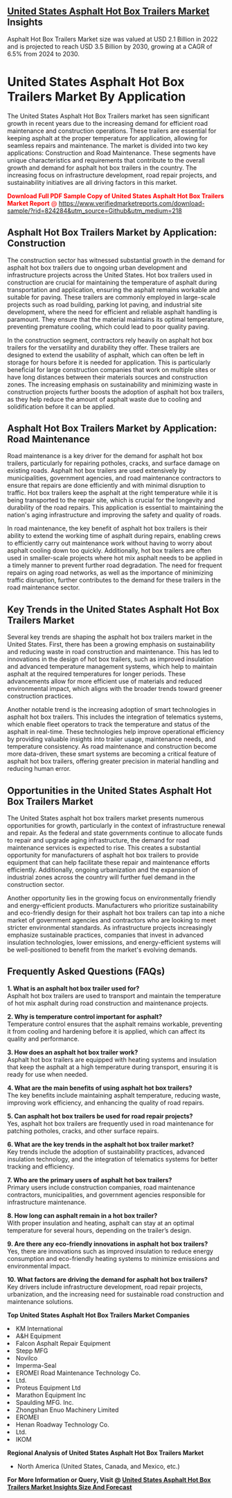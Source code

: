 <h2><a href="https://www.verifiedmarketreports.com/download-sample/?rid=824284&amp;utm_source=Github&amp;utm_medium=218" target="_blank">United States Asphalt Hot Box Trailers Market</a> Insights</h2><p>Asphalt Hot Box Trailers Market size was valued at USD 2.1 Billion in 2022 and is projected to reach USD 3.5 Billion by 2030, growing at a CAGR of 6.5% from 2024 to 2030.</p><p><h1>United States Asphalt Hot Box Trailers Market By Application</h1> <p>The United States Asphalt Hot Box Trailers market has seen significant growth in recent years due to the increasing demand for efficient road maintenance and construction operations. These trailers are essential for keeping asphalt at the proper temperature for application, allowing for seamless repairs and maintenance. The market is divided into two key applications: Construction and Road Maintenance. These segments have unique characteristics and requirements that contribute to the overall growth and demand for asphalt hot box trailers in the country. The increasing focus on infrastructure development, road repair projects, and sustainability initiatives are all driving factors in this market.</p> <p><p><span class=""><span style="color: #ff0000;"><strong>Download Full PDF Sample Copy of United States Asphalt Hot Box Trailers Market Report</strong> @ </span><a href="https://www.verifiedmarketreports.com/download-sample/?rid=824284&amp;utm_source=Github&amp;utm_medium=218" target="_blank">https://www.verifiedmarketreports.com/download-sample/?rid=824284&amp;utm_source=Github&amp;utm_medium=218</a></span></p></p> <h2>Asphalt Hot Box Trailers Market by Application: Construction</h2> <p>The construction sector has witnessed substantial growth in the demand for asphalt hot box trailers due to ongoing urban development and infrastructure projects across the United States. Hot box trailers used in construction are crucial for maintaining the temperature of asphalt during transportation and application, ensuring the asphalt remains workable and suitable for paving. These trailers are commonly employed in large-scale projects such as road building, parking lot paving, and industrial site development, where the need for efficient and reliable asphalt handling is paramount. They ensure that the material maintains its optimal temperature, preventing premature cooling, which could lead to poor quality paving.</p> <p>In the construction segment, contractors rely heavily on asphalt hot box trailers for the versatility and durability they offer. These trailers are designed to extend the usability of asphalt, which can often be left in storage for hours before it is needed for application. This is particularly beneficial for large construction companies that work on multiple sites or have long distances between their materials sources and construction zones. The increasing emphasis on sustainability and minimizing waste in construction projects further boosts the adoption of asphalt hot box trailers, as they help reduce the amount of asphalt waste due to cooling and solidification before it can be applied.</p> <h2>Asphalt Hot Box Trailers Market by Application: Road Maintenance</h2> <p>Road maintenance is a key driver for the demand for asphalt hot box trailers, particularly for repairing potholes, cracks, and surface damage on existing roads. Asphalt hot box trailers are used extensively by municipalities, government agencies, and road maintenance contractors to ensure that repairs are done efficiently and with minimal disruption to traffic. Hot box trailers keep the asphalt at the right temperature while it is being transported to the repair site, which is crucial for the longevity and durability of the road repairs. This application is essential to maintaining the nation's aging infrastructure and improving the safety and quality of roads.</p> <p>In road maintenance, the key benefit of asphalt hot box trailers is their ability to extend the working time of asphalt during repairs, enabling crews to efficiently carry out maintenance work without having to worry about asphalt cooling down too quickly. Additionally, hot box trailers are often used in smaller-scale projects where hot mix asphalt needs to be applied in a timely manner to prevent further road degradation. The need for frequent repairs on aging road networks, as well as the importance of minimizing traffic disruption, further contributes to the demand for these trailers in the road maintenance sector.</p> <h2>Key Trends in the United States Asphalt Hot Box Trailers Market</h2> <p>Several key trends are shaping the asphalt hot box trailers market in the United States. First, there has been a growing emphasis on sustainability and reducing waste in road construction and maintenance. This has led to innovations in the design of hot box trailers, such as improved insulation and advanced temperature management systems, which help to maintain asphalt at the required temperatures for longer periods. These advancements allow for more efficient use of materials and reduced environmental impact, which aligns with the broader trends toward greener construction practices.</p> <p>Another notable trend is the increasing adoption of smart technologies in asphalt hot box trailers. This includes the integration of telematics systems, which enable fleet operators to track the temperature and status of the asphalt in real-time. These technologies help improve operational efficiency by providing valuable insights into trailer usage, maintenance needs, and temperature consistency. As road maintenance and construction become more data-driven, these smart systems are becoming a critical feature of asphalt hot box trailers, offering greater precision in material handling and reducing human error.</p> <h2>Opportunities in the United States Asphalt Hot Box Trailers Market</h2> <p>The United States asphalt hot box trailers market presents numerous opportunities for growth, particularly in the context of infrastructure renewal and repair. As the federal and state governments continue to allocate funds to repair and upgrade aging infrastructure, the demand for road maintenance services is expected to rise. This creates a substantial opportunity for manufacturers of asphalt hot box trailers to provide equipment that can help facilitate these repair and maintenance efforts efficiently. Additionally, ongoing urbanization and the expansion of industrial zones across the country will further fuel demand in the construction sector.</p> <p>Another opportunity lies in the growing focus on environmentally friendly and energy-efficient products. Manufacturers who prioritize sustainability and eco-friendly design for their asphalt hot box trailers can tap into a niche market of government agencies and contractors who are looking to meet stricter environmental standards. As infrastructure projects increasingly emphasize sustainable practices, companies that invest in advanced insulation technologies, lower emissions, and energy-efficient systems will be well-positioned to benefit from the market's evolving demands.</p> <h2>Frequently Asked Questions (FAQs)</h2> <p><strong>1. What is an asphalt hot box trailer used for?</strong><br> Asphalt hot box trailers are used to transport and maintain the temperature of hot mix asphalt during road construction and maintenance projects.</p> <p><strong>2. Why is temperature control important for asphalt?</strong><br> Temperature control ensures that the asphalt remains workable, preventing it from cooling and hardening before it is applied, which can affect its quality and performance.</p> <p><strong>3. How does an asphalt hot box trailer work?</strong><br> Asphalt hot box trailers are equipped with heating systems and insulation that keep the asphalt at a high temperature during transport, ensuring it is ready for use when needed.</p> <p><strong>4. What are the main benefits of using asphalt hot box trailers?</strong><br> The key benefits include maintaining asphalt temperature, reducing waste, improving work efficiency, and enhancing the quality of road repairs.</p> <p><strong>5. Can asphalt hot box trailers be used for road repair projects?</strong><br> Yes, asphalt hot box trailers are frequently used in road maintenance for patching potholes, cracks, and other surface repairs.</p> <p><strong>6. What are the key trends in the asphalt hot box trailer market?</strong><br> Key trends include the adoption of sustainability practices, advanced insulation technology, and the integration of telematics systems for better tracking and efficiency.</p> <p><strong>7. Who are the primary users of asphalt hot box trailers?</strong><br> Primary users include construction companies, road maintenance contractors, municipalities, and government agencies responsible for infrastructure maintenance.</p> <p><strong>8. How long can asphalt remain in a hot box trailer?</strong><br> With proper insulation and heating, asphalt can stay at an optimal temperature for several hours, depending on the trailer’s design.</p> <p><strong>9. Are there any eco-friendly innovations in asphalt hot box trailers?</strong><br> Yes, there are innovations such as improved insulation to reduce energy consumption and eco-friendly heating systems to minimize emissions and environmental impact.</p> <p><strong>10. What factors are driving the demand for asphalt hot box trailers?</strong><br> Key drivers include infrastructure development, road repair projects, urbanization, and the increasing need for sustainable road construction and maintenance solutions.</p> </p><p><strong>Top United States Asphalt Hot Box Trailers Market Companies</strong></p><div data-test-id=""><p><li>KM International</li><li> A&H Equipment</li><li> Falcon Asphalt Repair Equipment</li><li> Stepp MFG</li><li> Novilco</li><li> Imperma-Seal</li><li> EROMEI Road Maintenance Technology Co.</li><li>Ltd.</li><li> Proteus Equipment Ltd</li><li> Marathon Equipment Inc</li><li> Spaulding MFG. Inc.</li><li> Zhongshan Enuo Machinery Limited</li><li> EROMEI</li><li> Henan Roadway Technology Co.</li><li> Ltd.</li><li> IKOM</li></p><div><strong>Regional Analysis of&nbsp;United States Asphalt Hot Box Trailers Market</strong></div><ul><li dir="ltr"><p dir="ltr">North America&nbsp;(United States, Canada, and Mexico, etc.)</p></li></ul><p><strong>For More Information or Query, Visit @&nbsp;</strong><strong><a href="https://www.verifiedmarketreports.com/product/asphalt-hot-box-trailers-market/?utm_source=Github&amp;utm_medium=218" target="_blank">United States Asphalt Hot Box Trailers Market Insights Size And Forecast</a></strong></p></div>
